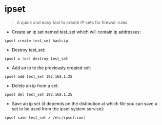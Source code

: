 # ipset

> A quick and easy tool to create IP sets for firewall rules

- Create an ip set named test_set which will contain ip addresses:

`ipset create test_set hash:ip`

- Destroy test_set:

`ipset x (or) destroy test_set`

- Add an ip to the previously created set:

`ipset add test_set 192.168.1.25`

- Delete an ip from a set:

`ipset del test_set 192.168.1.25`

- Save an ip set (it depends on the distibution at which file you can save a set to be used from the ipset system service):

`ipset save test_set > /etc/ipset.conf`

